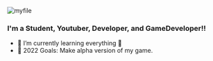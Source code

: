 ![myfile](https://raw.githubusercontent.com/Tigryla/Tigryla/main/profile.gif)
<h3 align='left'> I'm a Student, Youtuber, Developer, and GameDeveloper!!</h3>

- 🌱 I’m currently learning everything 🤣
- 🥅 2022 Goals: Make alpha version of my game.

